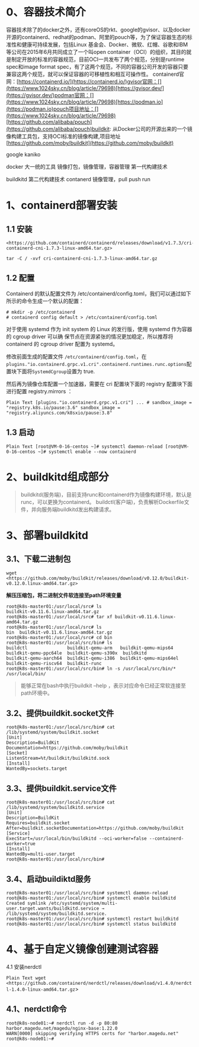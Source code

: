 # 0、容器技术简介

容器技术除了的docker之外，还有coreOS的rkt、google的gvisor、以及docker开源的containerd、redhat的podman、阿⾥的pouch等，为了保证容器⽣态的标准性和健康可持续发展，包括Linux 基⾦会、Docker、微软、红帽、⾕歌和IBM等公司在2015年6⽉共同成⽴了⼀个叫open container（OCI）的组织，其⽬的就是制定开放的标准的容器规范，⽬前OCI⼀共发布了两个规范，分别是runtime spec和image format spec，有了这两个规范，不同的容器公司开发的容器只要兼容这两个规范，就可以保证容器的可移植性和相互可操作性。 containerd官网：[](https://www.1024sky.cn/blog/article/79698)[https://containerd.io/](https://containerd.io/)gvisor官网：[](https://www.1024sky.cn/blog/article/79698)[https://gvisor.dev/](https://gvisor.dev/)podman官网：[](https://www.1024sky.cn/blog/article/79698)[https://podman.io](https://podman.io)pouch项目地址：[](https://www.1024sky.cn/blog/article/79698)[https://github.com/alibaba/pouch](https://github.com/alibaba/pouch)buildkit: 从Docker公司的开源出来的⼀个镜像构建⼯具包，⽀持OCI标准的镜像构建,项目地址[](https://www.1024sky.cn/blog/article/79698)[https://github.com/moby/buildkit](https://github.com/moby/buildkit)

google kaniko

docker 大一统的工具 镜像打包，镜像管理，容器管理 第一代构建技术

buildkitd 第二代构建技术 contanerd 镜像管理，pull push run

# 1、containerd部署安装

## 1.1 安装

```Plain
<https://github.com/containerd/containerd/releases/download/v1.7.3/cri-containerd-cni-1.7.3-linux-amd64.tar.gz>

tar -C / -xvf cri-containerd-cni-1.7.3-linux-amd64.tar.gz

```

## 1.2 配置

Containerd 的默认配置文件为 /etc/containerd/config.toml，我们可以通过如下所示的命令生成一个默认的配置：

```Plain
# mkdir -p /etc/containerd
# containerd config default > /etc/containerd/config.toml
```

对于使用 systemd 作为 init system 的 Linux 的发行版，使用 systemd 作为容器的 cgroup driver 可以确 保节点在资源紧张的情况更加稳定，所以推荐将 containerd 的 cgroup driver 配置为 systemd。

修改前面生成的配置文件 `/etc/containerd/config.toml`，在`plugins."io.containerd.grpc.v1.cri".containerd.runtimes.runc.options`配置块下面将`SystemdCgroup`设置为 true.

然后再为镜像仓库配置一个加速器，需要在 cri 配置块下面的 registry 配置块下面进行配置 registry.mirrors ：

`Plain Text [plugins."io.containerd.grpc.v1.cri"] ... # sandbox_image = "registry.k8s.io/pause:3.6" sandbox_image = "registry.aliyuncs.com/k8sxio/pause:3.8"`

## 1.3 启动

`Plain Text [root@VM-0-16-centos ~]# systemctl daemon-reload [root@VM-0-16-centos ~]# systemctl enable --now containerd`

# 2、buildkitd组成部分

> buildkitd(服务端)，⽬前⽀持runc和containerd作为镜像构建环境，默认是runc，可以更换为containerd。 buildctl(客户端)，负责解析Dockerfile⽂件，并向服务端buildkitd发出构建请求。

# 3、部署buildkitd

## 3.1、下载二进制包

```
wget <https://github.com/moby/buildkit/releases/download/v0.12.0/buildkit-v0.12.0.linux-amd64.tar.gz>
```

**解压压缩包，将二进制文件软连接至path环境变量**

```
root@k8s-master01:/usr/local/src# ls
buildkit-v0.11.6.linux-amd64.tar.gz
root@k8s-master01:/usr/local/src# tar xf buildkit-v0.11.6.linux-amd64.tar.gz
root@k8s-master01:/usr/local/src# ls
bin  buildkit-v0.11.6.linux-amd64.tar.gz
root@k8s-master01:/usr/local/src# cd bin
root@k8s-master01:/usr/local/src/bin# ls
buildctl               buildkit-qemu-arm   buildkit-qemu-mips64    buildkit-qemu-ppc64le  buildkit-qemu-s390x  buildkitd
buildkit-qemu-aarch64  buildkit-qemu-i386  buildkit-qemu-mips64el  buildkit-qemu-riscv64  buildkit-runc
root@k8s-master01:/usr/local/src/bin# ln -s /usr/local/src/bin/* /usr/local/bin/

```

> 能够正常在bash中执行buildkit –help ，表示对应命令已经正常软连接至path环境中。

## 3.2、提供buildkit.socket文件

```
root@k8s-master01:/usr/local/src/bin# cat /lib/systemd/system/buildkit.socket
[Unit]
Description=BuildKit
Documentation=https://github.com/moby/buildkit
[Socket]
ListenStream=%t/buildkit/buildkitd.sock
[Install]
WantedBy=sockets.target
```

## 3.3、提供buildkit.service文件

```
root@k8s-master01:/usr/local/src/bin# cat /lib/systemd/system/buildkitd.service
[Unit]
Description=BuildKit
Requires=buildkit.socket
After=buildkit.socketDocumentation=https://github.com/moby/buildkit
[Service]
ExecStart=/usr/local/bin/buildkitd --oci-worker=false --containerd-worker=true
[Install]
WantedBy=multi-user.target
root@k8s-master01:/usr/local/src/bin#
```

## 3.4、启动buildiktd服务

```
root@k8s-master01:/usr/local/src/bin# systemctl daemon-reload
root@k8s-master01:/usr/local/src/bin# systemctl enable buildkitd
Created symlink /etc/systemd/system/multi-user.target.wants/buildkitd.service → /lib/systemd/system/buildkitd.service.
root@k8s-master01:/usr/local/src/bin# systemctl restart buildkitd
root@k8s-master01:/usr/local/src/bin# systemctl status buildkitd
```

# 4、基于⾃定义镜像创建测试容器

4.1 安装nerdctl

`Plain Text wget <https://github.com/containerd/nerdctl/releases/download/v1.4.0/nerdctl-1.4.0-linux-amd64.tar.gz`>

## 4.1、nerdctl命令

```
root@k8s-node01:~# nerdctl run -d -p 80:80 harbor.magedu.net/magedu/nginx-base:1.22.0
WARN[0000] skipping verifying HTTPS certs for "harbor.magedu.net"
root@k8s-node01:~#
```
